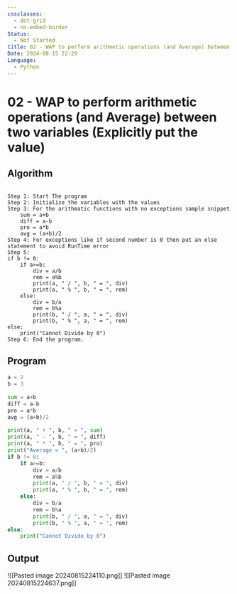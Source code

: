```yaml
---
cssclasses:
  - dot-grid
  - no-embed-border
Status:
  - Not Started
title: 02 - WAP to perform arithmetic operations (and Average) between two variables (Explicitly put the value)
Date: 2024-08-15 22:29
Language:
  - Python
---
```

# 02 - WAP to perform arithmetic operations (and Average) between two variables (Explicitly put the value)

## Algorithm

```Algorithm

Step 1: Start The program
Step 2: Initialize the variables with the values
Step 3: For the arithmatic functions with no exceptions sample snippet
	sum = a+b
	diff = a-b
	pro = a*b
	avg = (a+b)/2
Step 4: For exceptions like if second number is 0 then put an else statement to avoid RunTime error
Step 5: 
if b != 0:
    if a>=b:
        div = a/b
        rem = a%b
        print(a, " / ", b, " = ", div)
        print(a, " % ", b, " = ", rem)
    else:
        div = b/a
        rem = b%a
        print(b, " / ", a, " = ", div)
        print(b, " % ", a, " = ", rem)
else:
    print("Cannot Divide by 0")
Step 6: End the program.

```

## Program

```Python
a = 2
b = 3
  
sum = a+b
diff = a-b
pro = a*b
avg = (a+b)/2
  
print(a, " + ", b, " = ", sum)
print(a, " - ", b, " = ", diff)
print(a, " * ", b, " = ", pro)
print("Average = ", (a+b)/2)
if b != 0:
    if a>=b:
        div = a/b
        rem = a%b
        print(a, " / ", b, " = ", div)
        print(a, " % ", b, " = ", rem)
    else:
        div = b/a
        rem = b%a
        print(b, " / ", a, " = ", div)
        print(b, " % ", a, " = ", rem)
else:
    print("Cannot Divide by 0")
```

## Output

![[Pasted image 20240815224110.png]]
![[Pasted image 20240815224637.png]]